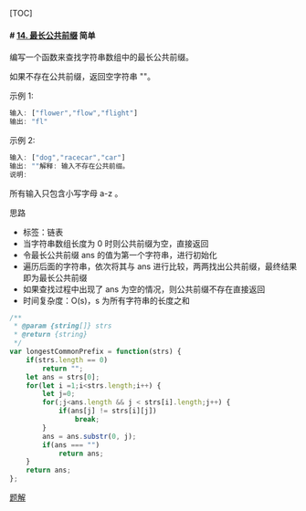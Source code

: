 [TOC]



#### # [14. 最长公共前缀](https://leetcode-cn.com/problems/longest-common-prefix/) 简单



编写一个函数来查找字符串数组中的最长公共前缀。

如果不存在公共前缀，返回空字符串 ""。

示例 1:

```javascript
输入: ["flower","flow","flight"]
输出: "fl"
```

示例 2:

```javascript
输入: ["dog","racecar","car"]
输出: ""解释: 输入不存在公共前缀。
说明:
```

所有输入只包含小写字母 a-z 。



思路

- 标签：链表
- 当字符串数组长度为 0 时则公共前缀为空，直接返回
- 令最长公共前缀 ans 的值为第一个字符串，进行初始化
- 遍历后面的字符串，依次将其与 ans 进行比较，两两找出公共前缀，最终结果即为最长公共前缀
- 如果查找过程中出现了 ans 为空的情况，则公共前缀不存在直接返回
- 时间复杂度：O(s)，s 为所有字符串的长度之和

```javascript
/**
 * @param {string[]} strs
 * @return {string}
 */
var longestCommonPrefix = function(strs) {
    if(strs.length == 0) 
        return "";
    let ans = strs[0];
    for(let i =1;i<strs.length;i++) {
        let j=0;
        for(;j<ans.length && j < strs[i].length;j++) {
            if(ans[j] != strs[i][j])
                break;
        }
        ans = ans.substr(0, j);
        if(ans === "")
            return ans;
    }
    return ans;
};
```

[题解](https://leetcode-cn.com/problems/longest-common-prefix/solution/hua-jie-suan-fa-14-zui-chang-gong-gong-qian-zhui-b/)

